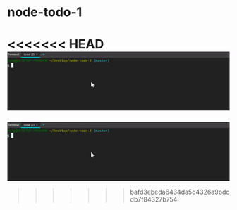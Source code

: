 # node-todo-1
<<<<<<< HEAD
![](./node-todo.gif)
=======
![](./node-todo.gif)
>>>>>>> bafd3ebeda6434da5d4326a9bdcdb7f84327b754
